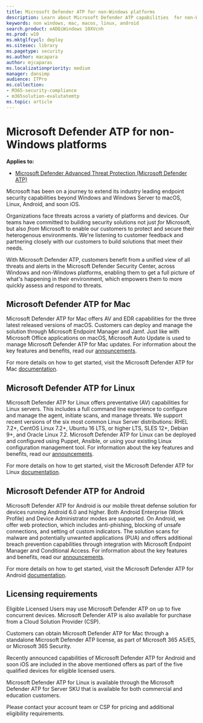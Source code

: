 ```yaml
---
title: Microsoft Defender ATP for non-Windows platforms
description: Learn about Microsoft Defender ATP capabilities  for non-Windows platforms
keywords: non windows, mac, macos, linux, android
search.product: eADQiWindows 10XVcnh
ms.prod: w10
ms.mktglfcycl: deploy
ms.sitesec: library
ms.pagetype: security
ms.author: macapara
author: mjcaparas
ms.localizationpriority: medium
manager: dansimp
audience: ITPro
ms.collection: 
- M365-security-compliance 
- m365solution-evalutatemtp
ms.topic: article
---
```


# Microsoft Defender ATP for non-Windows platforms
**Applies to:**
- [Microsoft Defender Advanced Threat Protection (Microsoft Defender ATP)](https://go.microsoft.com/fwlink/p/?linkid=2069559)


Microsoft has been on a journey to extend its industry leading endpoint security
capabilities beyond Windows and Windows Server to macOS, Linux, Android, and
soon iOS.

Organizations face threats across a variety of platforms and devices. Our teams
have committed to building security solutions not just *for* Microsoft, but also
*from* Microsoft to enable our customers to protect and secure their
heterogenous environments. We're listening to customer feedback and partnering
closely with our customers to build solutions that meet their needs.

With Microsoft Defender ATP, customers benefit from a unified view of all
threats and alerts in the Microsoft Defender Security Center, across Windows and
non-Windows platforms, enabling them to get a full picture of what's happening
in their environment, which empowers them to more quickly assess and respond to
threats.

## Microsoft Defender ATP for Mac 

Microsoft Defender ATP for Mac offers AV and EDR capabilities for the three
latest released versions of macOS. Customers can deploy and manage the solution
through Microsoft Endpoint Manager and Jamf. Just like with Microsoft Office
applications on macOS, Microsoft Auto Update is used to manage Microsoft
Defender ATP for Mac updates. For information about the key features and
benefits, read our
[announcements](https://techcommunity.microsoft.com/t5/microsoft-defender-atp/bg-p/MicrosoftDefenderATPBlog/label-name/macOS).

For more details on how to get started, visit the Microsoft Defender ATP for Mac
[documentation](https://docs.microsoft.com/windows/security/threat-protection/microsoft-defender-atp/microsoft-defender-atp-mac).

## Microsoft Defender ATP for Linux

Microsoft Defender ATP for Linux offers preventative (AV) capabilities for Linux
servers. This includes a full command line experience to configure and manage
the agent, initiate scans, and manage threats. We support recent versions of the
six most common Linux Server distributions: RHEL 7.2+, CentOS Linux 7.2+, Ubuntu
16 LTS, or higher LTS, SLES 12+, Debian 9+, and Oracle Linux 7.2. Microsoft
Defender ATP for Linux can be deployed and configured using Puppet, Ansible, or
using your existing Linux configuration management tool. For information about
the key features and benefits, read our
[announcements](https://techcommunity.microsoft.com/t5/microsoft-defender-atp/bg-p/MicrosoftDefenderATPBlog/label-name/Linux).

For more details on how to get started, visit the Microsoft Defender ATP for
Linux
[documentation](https://docs.microsoft.com/windows/security/threat-protection/microsoft-defender-atp/microsoft-defender-atp-linux).

## Microsoft Defender ATP for Android

Microsoft Defender ATP for Android is our mobile threat defense solution for
devices running Android 6.0 and higher. Both Android Enterprise (Work Profile)
and Device Administrator modes are supported. On Android, we offer web
protection, which includes anti-phishing, blocking of unsafe connections, and
setting of custom indicators. The solution scans for malware and potentially
unwanted applications (PUA) and offers additional breach prevention capabilities
through integration with Microsoft Endpoint Manager and Conditional Access. For
information about the key features and benefits, read our
[announcements](https://techcommunity.microsoft.com/t5/microsoft-defender-atp/bg-p/MicrosoftDefenderATPBlog/label-name/Android).

For more details on how to get started, visit the Microsoft Defender ATP for
Android
[documentation](https://docs.microsoft.com/windows/security/threat-protection/microsoft-defender-atp/microsoft-defender-atp-android).



## Licensing requirements 

Eligible Licensed Users may use Microsoft Defender ATP on up to five concurrent
devices. Microsoft Defender ATP is also available for purchase from a Cloud
Solution Provider (CSP).

Customers can obtain Microsoft Defender ATP for Mac through a standalone
Microsoft Defender ATP license, as part of Microsoft 365 A5/E5, or Microsoft 365
Security.

Recently announced capabilities of Microsoft Defender ATP for Android and soon
iOS are included in the above mentioned offers as part of the five qualified
devices for eligible licensed users.

Microsoft Defender ATP for Linux is available through the Microsoft Defender ATP
for Server SKU that is available for both commercial and education customers.

Please contact your account team or CSP for pricing and additional eligibility
requirements.